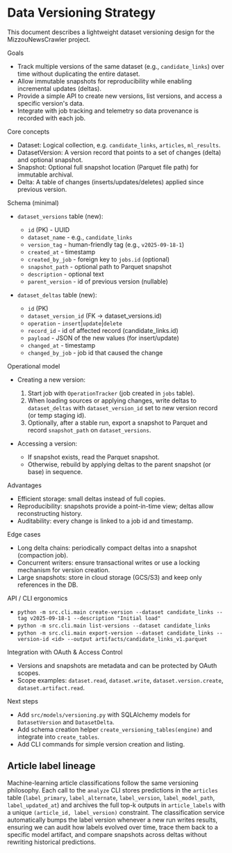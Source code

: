 # Data Versioning Strategy

This document describes a lightweight dataset versioning design for the MizzouNewsCrawler project.

Goals

- Track multiple versions of the same dataset (e.g., `candidate_links`) over time without duplicating the entire dataset.
- Allow immutable snapshots for reproducibility while enabling incremental updates (deltas).
- Provide a simple API to create new versions, list versions, and access a specific version's data.
- Integrate with job tracking and telemetry so data provenance is recorded with each job.

Core concepts

- Dataset: Logical collection, e.g. `candidate_links`, `articles`, `ml_results`.
- DatasetVersion: A version record that points to a set of changes (delta) and optional snapshot.
- Snapshot: Optional full snapshot location (Parquet file path) for immutable archival.
- Delta: A table of changes (inserts/updates/deletes) applied since previous version.

Schema (minimal)

- `dataset_versions` table (new):
  - `id` (PK) - UUID
  - `dataset_name` - e.g., `candidate_links`
  - `version_tag` - human-friendly tag (e.g., `v2025-09-18-1`)
  - `created_at` - timestamp
  - `created_by_job` - foreign key to `jobs.id` (optional)
  - `snapshot_path` - optional path to Parquet snapshot
  - `description` - optional text
  - `parent_version` - id of previous version (nullable)

- `dataset_deltas` table (new):
  - `id` (PK)
  - `dataset_version_id` (FK -> dataset_versions.id)
  - `operation` - `insert`|`update`|`delete`
  - `record_id` - id of affected record (candidate_links.id)
  - `payload` - JSON of the new values (for insert/update)
  - `changed_at` - timestamp
  - `changed_by_job` - job id that caused the change

Operational model

- Creating a new version:
  1. Start job with `OperationTracker` (job created in `jobs` table).
  2. When loading sources or applying changes, write deltas to `dataset_deltas` with `dataset_version_id` set to new version record (or temp staging id).
  3. Optionally, after a stable run, export a snapshot to Parquet and record `snapshot_path` on `dataset_versions`.

- Accessing a version:
  - If snapshot exists, read the Parquet snapshot.
  - Otherwise, rebuild by applying deltas to the parent snapshot (or base) in sequence.

Advantages

- Efficient storage: small deltas instead of full copies.
- Reproducibility: snapshots provide a point-in-time view; deltas allow reconstructing history.
- Auditability: every change is linked to a job id and timestamp.

Edge cases

- Long delta chains: periodically compact deltas into a snapshot (compaction job).
- Concurrent writers: ensure transactional writes or use a locking mechanism for version creation.
- Large snapshots: store in cloud storage (GCS/S3) and keep only references in the DB.

API / CLI ergonomics

- `python -m src.cli.main create-version --dataset candidate_links --tag v2025-09-18-1 --description "Initial load"`
- `python -m src.cli.main list-versions --dataset candidate_links`
- `python -m src.cli.main export-version --dataset candidate_links --version-id <id> --output artifacts/candidate_links_v1.parquet`

Integration with OAuth & Access Control

- Versions and snapshots are metadata and can be protected by OAuth scopes.
- Scope examples: `dataset.read`, `dataset.write`, `dataset.version.create`, `dataset.artifact.read`.

Next steps

- Add `src/models/versioning.py` with SQLAlchemy models for `DatasetVersion` and `DatasetDelta`.
- Add schema creation helper `create_versioning_tables(engine)` and integrate into `create_tables`.
- Add CLI commands for simple version creation and listing.

## Article label lineage

Machine-learning article classifications follow the same versioning philosophy. Each call to the `analyze` CLI stores predictions in the `articles` table (`label_primary`, `label_alternate`, `label_version`, `label_model_path`, `label_updated_at`) and archives the full top-k outputs in `article_labels` with a unique `(article_id, label_version)` constraint. The classification service automatically bumps the label version whenever a new run writes results, ensuring we can audit how labels evolved over time, trace them back to a specific model artifact, and compare snapshots across deltas without rewriting historical predictions.
